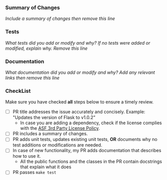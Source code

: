 <!---
Provide a general summary of your changes in the Title above
Include one of these prefixes:
  fix – Fixes an unexpected problem or unintended behavior
  feat – Adds a new feature
  docs – A documentation improvement task
  build – A task related to our build system
  ci – A task related to our ci system
  perf – A performance improvement
  refactor – A code refactor PR
  style – A task about styling
  test – A PR that improve test coverage
  chore – A regular maintenance chore or task
  other – Any other kind of PR
-->

### Summary of Changes

_Include a summary of changes then remove this line_

### Tests

_What tests did you add or modify and why? If no tests were added or modified, explain why. Remove this line_

### Documentation

_What documentation did you add or modify and why? Add any relevant links then remove this line_

### CheckList

Make sure you have checked **all** steps below to ensure a timely review.

-   [ ] PR title addresses the issue accurately and concisely. Example: "Updates the version of Flask to v1.0.2"
    -   In case you are adding a dependency, check if the license complies with the [ASF 3rd Party License Policy](https://www.apache.org/legal/resolved.html#category-x).
-   [ ] PR includes a summary of changes.
-   [ ] PR adds unit tests, updates existing unit tests, **OR** documents why no test additions or modifications are needed.
-   [ ] In case of new functionality, my PR adds documentation that describes how to use it.
    -   All the public functions and the classes in the PR contain docstrings that explain what it does
-   [ ] PR passes `make test`
